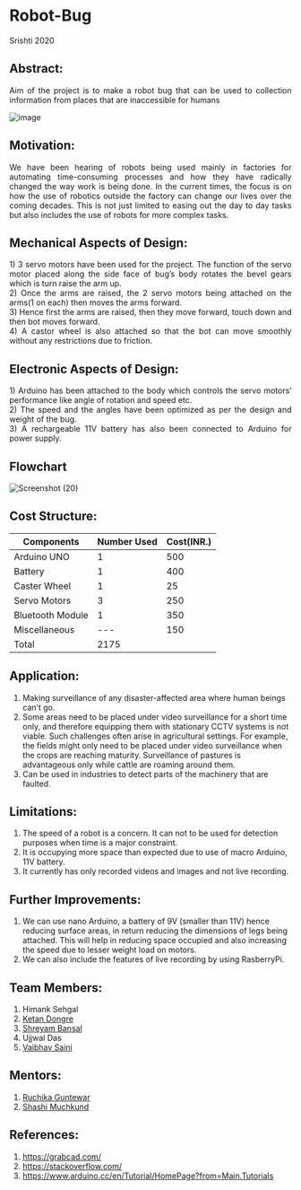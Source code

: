 # Robot-Bug
Srishti 2020
## Abstract:<br/>
<p align="justify">
Aim of the project is to make a robot bug that can be used to collection information from places that are inaccessible for humans<br/>
	
![image](https://user-images.githubusercontent.com/55125159/88085295-47a00a80-cba3-11ea-95ea-f0bd5559e5a1.jpg)
## Motivation:<br/>
<p align="justify">
We have been hearing of robots being used mainly in factories for automating time-consuming processes and how they have radically changed the way work is being done. In the current times, the focus is on how the use of robotics outside the factory can change our lives over the coming decades. This is not just limited to easing out the day to day tasks but also includes the use of robots for more complex tasks. 

## Mechanical Aspects of Design:
<p align="justify">
1)	3 servo motors have been used for the project. The function of the servo motor placed along the side face of bug’s body rotates the bevel gears which is turn raise the arm up. <br/>
2)	Once the arms are raised, the 2 servo motors being attached on the arms(1 on each) then moves the arms forward. <br/>
3)	Hence first the arms are raised, then they move forward, touch down and then bot moves forward. <br/>
4)	A castor wheel is also attached so that the bot can move smoothly without any restrictions due to friction. <br/> 


## Electronic Aspects of Design:
<p align="justify">
1)	Arduino has been attached to the body which controls the servo motors’ performance like angle of rotation and speed etc.<br/>
2)	The speed and the angles have been optimized as per the design and weight of the bug.<br/>
3)	A rechargeable 11V battery has also been connected to Arduino for power supply.<br/>
	
## Flowchart
![Screenshot (20)](https://user-images.githubusercontent.com/55125159/88693423-e46f2480-d11c-11ea-87b7-0cd2659561b9.png)
## Cost Structure:
|Components    |Number Used|Cost(INR.) |
|---           |---	   |---        |
|Arduino UNO   |1          |500        |
|Battery       |1          |400        |
|Caster Wheel  |1          |25         |
|Servo Motors|3 |250  |
|Bluetooth Module |1   |350   |
|Miscellaneous   |---|150 |
|Total |2175|	                                                            
## Application:
<p align="justify">
<ol>
<li>	
Making surveillance of any disaster-affected area where human beings can’t go.<br/></li>
<li>Some areas need to be placed under video surveillance for a short time only, and therefore equipping them with stationary CCTV systems is not viable. Such challenges often arise in agricultural settings. For example, the fields might only need to be placed under video surveillance when the crops are reaching maturity. Surveillance of pastures is advantageous only while cattle are roaming around them. <br/></li>
<li>	Can be used in industries to detect parts of the machinery that are faulted.<br/> </li>
</ol>	

## Limitations:
<p align="justify">
<ol>
<li>The speed of a robot is a concern. It can not to be used for detection purposes when time is a major constraint.<br/></li>
<li>It is occupying more space than expected due to use of macro Arduino, 11V battery.<br/></li>
<li>It currently has only recorded videos and images and not live recording.<br/></li>
</ol>

## Further Improvements:
<p align="justify">
<ol>
<li>We can use nano Arduino, a battery of 9V (smaller than 11V) hence reducing surface areas, in return reducing the dimensions of legs being attached. This will help in reducing space occupied and also increasing the speed due to lesser weight load on motors.<br/></li>
	<li>We can also include the features of live recording by using RasberryPi.<br/></li>
</ol>

## Team Members:
1)	Himank Sehgal
2)	[Ketan Dongre](https://github.com/ketandongre)<br>
3)	[Shreyam Bansal](https://github.com/shreyamsp)<br>
4)	Ujjwal Das
5)	[Vaibhav Saini](https://github.com/Vaibhav104-hub)<br>
## Mentors:
1)	[Ruchika Guntewar](https://github.com/RuchikaGuntewar)<br>
2)	[Shashi Muchkund](https://github.com/smuchkund)<br>

## References:
1) https://grabcad.com/  <br/>
2) https://stackoverflow.com/   <br/>
3) https://www.arduino.cc/en/Tutorial/HomePage?from=Main.Tutorials
</p>
